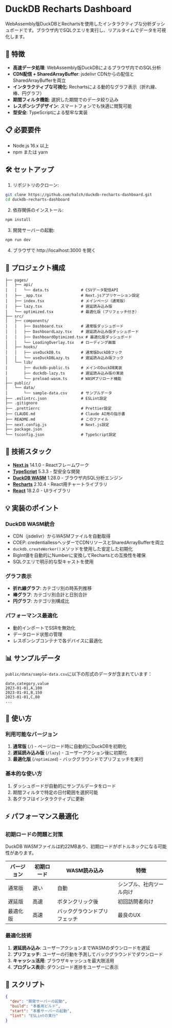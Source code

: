 # DuckDB Recharts Dashboard

WebAssembly版DuckDBとRechartsを使用したインタラクティブな分析ダッシュボードです。ブラウザ内でSQLクエリを実行し、リアルタイムでデータを可視化します。

## 🚀 特徴

- **高速データ処理**: WebAssembly版DuckDBによるブラウザ内でのSQL分析
- **CDN配信 + SharedArrayBuffer**: jsdelivr CDNからの配信とSharedArrayBufferを両立
- **インタラクティブな可視化**: Rechartsによる動的なグラフ表示（折れ線、棒、円グラフ）
- **期間フィルタ機能**: 選択した期間でのデータ絞り込み
- **レスポンシブデザイン**: スマートフォンでも快適に閲覧可能
- **型安全**: TypeScriptによる堅牢な実装

## 📋 必要要件

- Node.js 16.x 以上
- npm または yarn

## 🛠️ セットアップ

1. リポジトリのクローン:
```bash
git clone https://github.com/halch/duckdb-recharts-dashboard.git
cd duckdb-recharts-dashboard
```

2. 依存関係のインストール:
```bash
npm install
```

3. 開発サーバーの起動:
```bash
npm run dev
```

4. ブラウザで http://localhost:3000 を開く

## 📁 プロジェクト構成

```
├── pages/
│   ├── api/
│   │   └── data.ts              # CSVデータ配信API
│   ├── _app.tsx                 # Next.jsアプリケーション設定
│   ├── index.tsx                # メインページ（通常版）
│   ├── lazy.tsx                 # 遅延読み込み版
│   └── optimized.tsx            # 最適化版（プリフェッチ付き）
├── src/
│   ├── components/
│   │   ├── Dashboard.tsx        # 通常版ダッシュボード
│   │   ├── DashboardLazy.tsx    # 遅延読み込み版ダッシュボード
│   │   ├── DashboardOptimized.tsx # 最適化版ダッシュボード
│   │   └── LoadingOverlay.tsx   # ローディング画面
│   ├── hooks/
│   │   ├── useDuckDB.ts         # 通常版DuckDBフック
│   │   └── useDuckDBLazy.ts     # 遅延読み込み版フック
│   └── lib/
│       ├── duckdb-public.ts     # メインのDuckDB実装
│       ├── duckdb-lazy.ts       # 遅延読み込み版の実装
│       └── preload-wasm.ts      # WASMプリロード機能
├── public/
│   └── data/
│       └── sample-data.csv      # サンプルデータ
├── .eslintrc.json               # ESLint設定
├── .gitignore
├── .prettierrc                  # Prettier設定
├── CLAUDE.md                    # Claude AI用の指示書
├── README.md                    # このファイル
├── next.config.js               # Next.js設定
├── package.json
└── tsconfig.json                # TypeScript設定
```

## 🔧 技術スタック

- **[Next.js](https://nextjs.org/)** 14.1.0 - Reactフレームワーク
- **[TypeScript](https://www.typescriptlang.org/)** 5.3.3 - 型安全な開発
- **[DuckDB WASM](https://duckdb.org/docs/api/wasm/overview)** 1.28.0 - ブラウザ内SQL分析エンジン
- **[Recharts](https://recharts.org/)** 2.10.4 - React用チャートライブラリ
- **[React](https://react.dev/)** 18.2.0 - UIライブラリ

## 💡 実装のポイント

### DuckDB WASM統合
- CDN（jsdelivr）からWASMファイルを自動取得
- COEP: credentiallessヘッダーでCDNリソースとSharedArrayBufferを両立
- `duckdb.createWorker()`メソッドを使用した安定した初期化
- BigInt値を自動的にNumberに変換してRechartsとの互換性を確保
- SQLクエリで明示的な型キャストを使用

### グラフ表示
- **折れ線グラフ**: カテゴリ別の時系列推移
- **棒グラフ**: カテゴリ別合計と日別合計
- **円グラフ**: カテゴリ別構成比

### パフォーマンス最適化
- 動的インポートでSSRを無効化
- データロード状態の管理
- レスポンシブコンテナで各デバイスに最適化

## 📊 サンプルデータ

`public/data/sample-data.csv`に以下の形式のデータが含まれています：

```csv
date,category,value
2023-01-01,A,100
2023-01-01,B,150
2023-01-01,C,80
...
```

## 🚀 使い方

### 利用可能なバージョン

1. **通常版** (`/`) - ページロード時に自動的にDuckDBを初期化
2. **遅延読み込み版** (`/lazy`) - ユーザーアクション後に初期化
3. **最適化版** (`/optimized`) - バックグラウンドでプリフェッチを実行

### 基本的な使い方

1. ダッシュボードが自動的にサンプルデータをロード
2. 期間フィルタで特定の日付範囲を選択可能
3. 各グラフはインタラクティブに更新

## ⚡ パフォーマンス最適化

### 初期ロードの問題と対策

DuckDB WASMファイルは約22MBあり、初期ロードがボトルネックになる可能性があります。

| バージョン | 初期ロード | WASM読み込み | 特徴 |
|-----------|-----------|------------|------|
| 通常版 | 遅い | 自動 | シンプル、社内ツール向け |
| 遅延版 | 高速 | ボタンクリック後 | 初回訪問者向け |
| 最適化版 | 高速 | バックグラウンドプリフェッチ | 最良のUX |

### 最適化技術

1. **遅延読み込み**: ユーザーアクションまでWASMのダウンロードを遅延
2. **プリフェッチ**: ユーザーの行動を予測してバックグラウンドでダウンロード
3. **キャッシュ活用**: ブラウザキャッシュを最大限活用
4. **プログレス表示**: ダウンロード進捗をユーザーに表示

## 📝 スクリプト

```json
{
  "dev": "開発サーバーの起動",
  "build": "本番用ビルド", 
  "start": "本番サーバーの起動",
  "lint": "ESLintの実行"
}
```